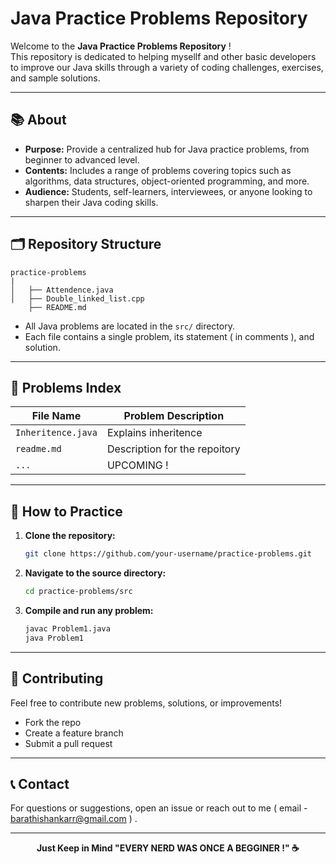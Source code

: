 # Java Practice Problems Repository

Welcome to the **Java Practice Problems Repository** !  
This repository is dedicated to helping mysellf and other basic developers to improve our Java skills through a variety of coding challenges, exercises, and sample solutions.

---

## 📚 About

- **Purpose:** Provide a centralized hub for Java practice problems, from beginner to advanced level.
- **Contents:** Includes a range of problems covering topics such as algorithms, data structures, object-oriented programming, and more.
- **Audience:** Students, self-learners, interviewees, or anyone looking to sharpen their Java coding skills.

---

## 🗂️ Repository Structure

```
practice-problems
|
│   ├── Attendence.java
│   ├── Double_linked_list.cpp
    ├── README.md
```

- All Java problems are located in the `src/` directory.
- Each file contains a single problem, its statement ( in comments ), and solution.

---

## 📖 Problems Index

| File Name            | Problem Description                |
|----------------------|------------------------------------|
| `Inheritence.java`   | Explains inheritence               |
| `readme.md`          | Description for the repoitory      |
| `...`                | UPCOMING !                         |


---

## 🚀 How to Practice

1. **Clone the repository:**
    ```bash
    git clone https://github.com/your-username/practice-problems.git
    ```
2. **Navigate to the source directory:**
    ```bash
    cd practice-problems/src
    ```
3. **Compile and run any problem:**
    ```bash
    javac Problem1.java
    java Problem1
    ```

---

## 🤝 Contributing

Feel free to contribute new problems, solutions, or improvements!  
- Fork the repo
- Create a feature branch
- Submit a pull request

---

## 📞 Contact

For questions or suggestions, open an issue or reach out to me ( email - barathishankarr@gmail.com ) .

---

<p align="center"><b>Just Keep in Mind "EVERY NERD WAS ONCE A BEGGINER !" ☕</b></p>
